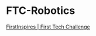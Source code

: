# FTC-Robotics
<a href="https://www.firstinspires.org/robotics/ftc">FirstInspires | First Tech Challenge</a>